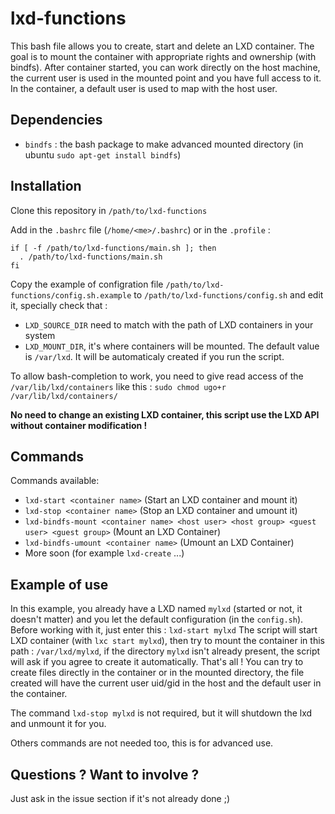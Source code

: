 # lxd-functions

This bash file allows you to create, start and delete an LXD container.
The goal is to mount the container with appropriate rights and ownership (with bindfs).
After container started, you can work directly on the host machine, the current user is used in the mounted point and you have full access to it. In the container, a default user is used to map with the host user.

## Dependencies

  * `bindfs` : the bash package to make advanced mounted directory (in ubuntu `sudo apt-get install bindfs`)

## Installation

Clone this repository in `/path/to/lxd-functions`

Add in the `.bashrc` file (`/home/<me>/.bashrc`) or in the `.profile` :

```
if [ -f /path/to/lxd-functions/main.sh ]; then
  . /path/to/lxd-functions/main.sh
fi
```

Copy the example of configration file `/path/to/lxd-functions/config.sh.example` to `/path/to/lxd-functions/config.sh` and edit it, specially check that :

 * `LXD_SOURCE_DIR` need to match with the path of LXD containers in your system
 * `LXD_MOUNT_DIR`, it's where containers will be mounted. The default value is `/var/lxd`. It will be automaticaly created if you run the script.

To allow bash-completion to work, you need to give read access of the `/var/lib/lxd/containers` like this :
`sudo chmod ugo+r /var/lib/lxd/containers/`

**No need to change an existing LXD container, this script use the LXD API without container modification !**

## Commands

Commands available:

  * `lxd-start <container name>` <container name> (Start an LXD container and mount it)
  * `lxd-stop <container name>` (Stop an LXD container and umount it)
  * `lxd-bindfs-mount <container name> <host user> <host group> <guest user> <guest group>` (Mount an LXD Container)
  * `lxd-bindfs-umount <container name>` (Umount an LXD Container)
  * More soon (for example `lxd-create` ...)

## Example of use

In this example, you already have a LXD named `mylxd` (started or not, it doesn't matter) and you let the default configuration (in the `config.sh`).
Before working with it, just enter this : `lxd-start mylxd`
The script will start LXD container (with `lxc start mylxd`), then try to mount the container in this path : `/var/lxd/mylxd`, if the directory `mylxd` isn't already present, the script will ask if you agree to create it automatically.
That's all ! You can try to create files directly in the container or in the mounted directory, the file created will have the current user uid/gid in the host and the default user in the container.

The command `lxd-stop mylxd` is not required, but it will shutdown the lxd and unmount it for you.

Others commands are not needed too, this is for advanced use.

## Questions ? Want to involve ?

Just ask in the issue section if it's not already done ;)
